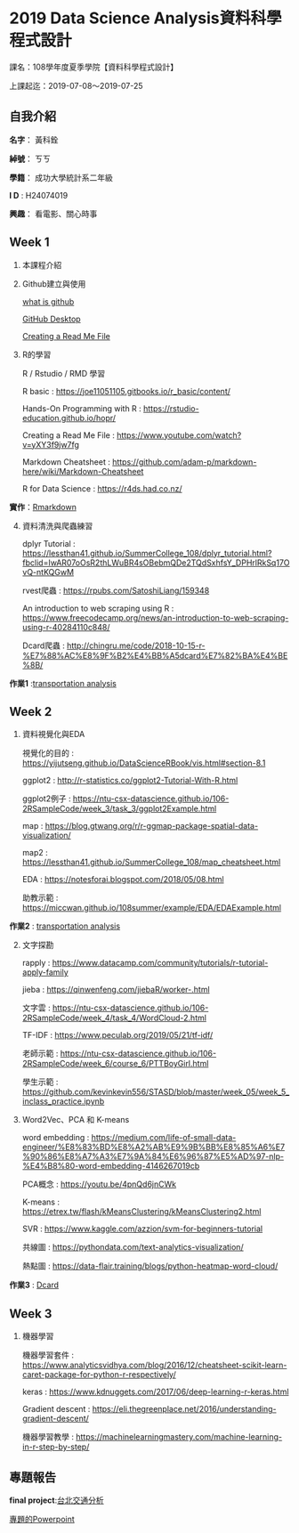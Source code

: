 # 2019 Data Science Analysis資料科學程式設計

課名：108學年度夏季學院【資料科學程式設計】

上課起迄：2019-07-08～2019-07-25

## 自我介紹

**名字**： 黃科銓

**綽號**： ㄎㄎ

**學籍**： 成功大學統計系二年級

**I D** : H24074019

**興趣**： 看電影、關心時事



## Week 1

1. 本課程介紹

2. Github建立與使用

	[what is github](https://www.youtube.com/watch?v=w3jLJU7DT5E)

	[GitHub Desktop](https://www.youtube.com/watch?v=ci3W1T88mzw)

	[Creating a Read Me File](https://www.youtube.com/watch?v=yXY3f9jw7fg)

3. R的學習

	R / Rstudio / RMD 學習

	R basic : https://joe11051105.gitbooks.io/r_basic/content/

	Hands-On Programming with R : https://rstudio-education.github.io/hopr/

	Creating a Read Me File : https://www.youtube.com/watch?v=yXY3f9jw7fg

	Markdown Cheatsheet : https://github.com/adam-p/markdown-here/wiki/Markdown-Cheatsheet

	R for Data Science : https://r4ds.had.co.nz/
	
**實作**：[Rmarkdown](https://kevinhuang102888.github.io/kevinhuang/week1/class1-1/demo.html)

4. 資料清洗與爬蟲練習

	dplyr Tutorial : https://lessthan41.github.io/SummerCollege_108/dplyr_tutorial.html?fbclid=IwAR07oOsR2thLWuBR4sOBebmQDe2TQdSxhfsY_DPHrlRkSq17OvQ-ntKQGwM

	rvest爬蟲 : https://rpubs.com/SatoshiLiang/159348

	An introduction to web scraping using R : https://www.freecodecamp.org/news/an-introduction-to-web-scraping-using-r-40284110c848/

	Dcard爬蟲 : http://chingru.me/code/2018-10-15-r-%E7%88%AC%E8%9F%B2%E4%BB%A5dcard%E7%82%BA%E4%BE%8B/

**作業1** :[transportation analysis](https://kevinhuang102888.github.io/kevinhuang/NTU_summer_class/week1/class1-2/transportation_analysis.html)

## Week 2

1. 資料視覺化與EDA

	視覺化的目的 : https://yijutseng.github.io/DataScienceRBook/vis.html#section-8.1

	ggplot2 : http://r-statistics.co/ggplot2-Tutorial-With-R.html

	ggplot2例子 : https://ntu-csx-datascience.github.io/106-2RSampleCode/week_3/task_3/ggplot2Example.html

	map : https://blog.gtwang.org/r/r-ggmap-package-spatial-data-visualization/

	map2 : https://lessthan41.github.io/SummerCollege_108/map_cheatsheet.html

	EDA : https://notesforai.blogspot.com/2018/05/08.html

	助教示範 : https://miccwan.github.io/108summer/example/EDA/EDAExample.html

**作業2** : [transportation analysis](https://kevinhuang102888.github.io/kevinhuang/week2/class2-1/HW2.html)

2. 文字探勘

	rapply : https://www.datacamp.com/community/tutorials/r-tutorial-apply-family

	jieba : https://qinwenfeng.com/jiebaR/worker-.html

	文字雲 : https://ntu-csx-datascience.github.io/106-2RSampleCode/week_4/task_4/WordCloud-2.html

	TF-IDF : https://www.peculab.org/2019/05/21/tf-idf/

	老師示範 : https://ntu-csx-datascience.github.io/106-2RSampleCode/week_6/course_6/PTTBoyGirl.html

	學生示範 : https://github.com/kevinkevin556/STASD/blob/master/week_05/week_5_inclass_practice.ipynb

3. Word2Vec、PCA 和 K-means

	word embedding : https://medium.com/life-of-small-data-engineer/%E8%83%BD%E8%A2%AB%E9%9B%BB%E8%85%A6%E7%90%86%E8%A7%A3%E7%9A%84%E6%96%87%E5%AD%97-nlp-%E4%B8%80-word-embedding-4146267019cb

	PCA概念 : https://youtu.be/4pnQd6jnCWk

	K-means : https://etrex.tw/flash/kMeansClustering/kMeansClustering2.html

	SVR : https://www.kaggle.com/azzion/svm-for-beginners-tutorial

	共線圖 : https://pythondata.com/text-analytics-visualization/

	熱點圖 : https://data-flair.training/blogs/python-heatmap-word-cloud/

**作業3** : [Dcard](https://kevinhuang102888.github.io/kevinhuang/NTU_summer_class/week2/class2-2/Dcard.html)

## Week 3

1. 機器學習

	機器學習套件 : https://www.analyticsvidhya.com/blog/2016/12/cheatsheet-scikit-learn-caret-package-for-python-r-respectively/

	keras : https://www.kdnuggets.com/2017/06/deep-learning-r-keras.html

	Gradient descent : https://eli.thegreenplace.net/2016/understanding-gradient-descent/

	機器學習教學 : https://machinelearningmastery.com/machine-learning-in-r-step-by-step/

## 專題報告

**final project**:[台北交通分析](https://kevinhuang102888.github.io/kevinhuang/NTU_summer_class/week3/final%20project/taipei_accident)

[專題的Powerpoint](https://drive.google.com/drive/folders/1e8Mc5JHs9BXaOnShZvtdLUD4_yQOdCQt)



